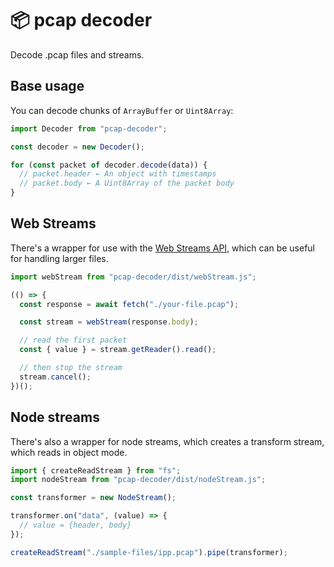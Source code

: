 # 📦 pcap decoder

Decode .pcap files and streams.

## Base usage

You can decode chunks of `ArrayBuffer` or `Uint8Array`:

```ts
import Decoder from "pcap-decoder";

const decoder = new Decoder();

for (const packet of decoder.decode(data)) {
  // packet.header ← An object with timestamps
  // packet.body ← A Uint8Array of the packet body
}
```

## Web Streams

There's a wrapper for use with the [Web Streams API](https://developer.mozilla.org/en-US/docs/Web/API/Streams_API), which can be useful for handling larger files.

```ts
import webStream from "pcap-decoder/dist/webStream.js";

(() => {
  const response = await fetch("./your-file.pcap");

  const stream = webStream(response.body);

  // read the first packet
  const { value } = stream.getReader().read();

  // then stop the stream
  stream.cancel();
})();
```

## Node streams

There's also a wrapper for node streams, which creates a transform stream, which reads in object mode.

```js
import { createReadStream } from "fs";
import nodeStream from "pcap-decoder/dist/nodeStream.js";

const transformer = new NodeStream();

transformer.on("data", (value) => {
  // value = {header, body}
});

createReadStream("./sample-files/ipp.pcap").pipe(transformer);
```
